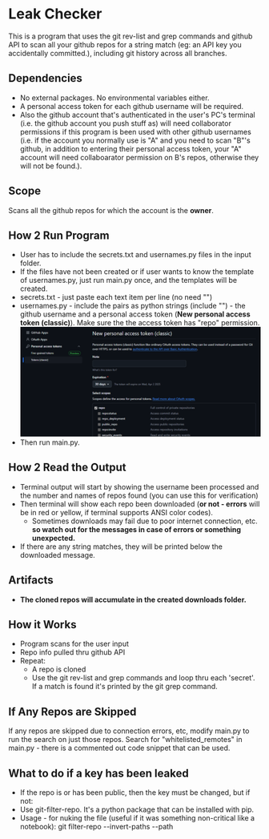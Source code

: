 # Leak Checker
This is a program that uses the git rev-list and grep commands and github API to scan all your github repos for a string match (eg: an API key you accidentally committed.), including git history across all branches.

## Dependencies
- No external packages. No environmental variables either.
- A personal access token for each github username will be required.
- Also the github account that's authenticated in the user's PC's terminal (i.e. the github account you push stuff as) will need collaborator permissions if this program is been used with other github usernames (i.e. if the account you normally use is "A" and you need to scan "B"'s github, in addition to entering their personal access token, your "A" account will need collaboarator permission on B's repos, otherwise they will not be found.).

## Scope
Scans all the github repos for which the account is the **owner**.

## How 2 Run Program
- User has to include the secrets.txt and usernames.py files in the input folder.
- If the files have not been created or if user wants to know the template of usernames.py, just run main.py once, and the templates will be created.
- secrets.txt - just paste each text item per line (no need "")
- usernames.py - include the pairs as python strings (include "") - the github username and a personal access token (**New personal access token (classic)**). Make sure the the access token has "repo" permission. ![Screenshot of creation of New personal access token (classic)](https://github.com/rehanga937/github_string_search/blob/main/images_for_readme/how%20to%20create%20new%20personal%20access%20token.png)
- Then run main.py. 

## How 2 Read the Output
- Terminal output will start by showing the username been processed and the number and names of repos found (you can use this for verification)
- Then terminal will show each repo been downloaded (**or not - errors** will be in red or yellow, if terminal supports ANSI color codes).
    - Sometimes downloads may fail due to poor internet connection, etc. **so watch out for the messages in case of errors or something unexpected.**
- If there are any string matches, they will be printed below the downloaded message.


## Artifacts
- **The cloned repos will accumulate in the created downloads folder.**

## How it Works
- Program scans for the user input
- Repo info pulled thru github API
- Repeat:
    - A repo is cloned
    - Use the git rev-list and grep commands and loop thru each 'secret'. If a match is found it's printed by the git grep command.

## If Any Repos are Skipped
If any repos are skipped due to connection errors, etc, modify main.py to run the search on just those repos.
Search for "whitelisted_remotes" in main.py - there is a commented out code snippet that can be used.

## What to do if a key has been leaked
- If the repo is or has been public, then the key must be changed, but if not:
- Use git-filter-repo.  It's a python package that can be installed with pip.
- Usage - for nuking the file (useful if it was something non-critical like a notebook): git filter-repo --invert-paths --path <path to the file or directory>